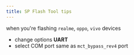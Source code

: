 ```yaml
---
title: SP Flash Tool tips
---
```


when you're flashing `realme`, `oppo`, `vivo` devices

- change options **UART**
- select COM port same as `mct_bypass_rev4` port

